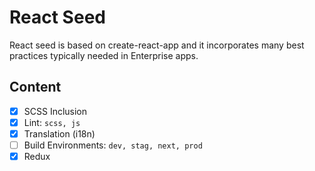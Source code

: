 # React Seed
React seed is based on create-react-app and it incorporates many best practices typically needed in Enterprise apps.

## Content
- [X] SCSS Inclusion
- [X] Lint: `scss, js`
- [X] Translation (i18n)
- [ ] Build Environments: `dev, stag, next, prod`
- [X] Redux
